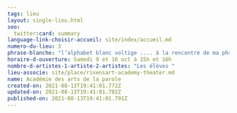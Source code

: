 ```yaml
---
tags: lieu
layout: single-lieu.html
seo:
  twitter:card: summary
language-link-choisir-accueil: site/index/accueil.md
numero-du-lieu: 3
phrase-blanche: "l’alphabet blanc voltige .... à la rencontre de ma phrase "
horaire-d-ouverture: Samedi 9 et 16 oct à 15h et 16h
nombre-d-artistes-1-artiste-2-artistes: "Les élèves "
lieu-associe: site/place/rixensart-academy-theater.md
name: Académie des arts de la parole
created-on: 2021-08-13T19:41:01.772Z
updated-on: 2021-08-13T19:41:01.782Z
published-on: 2021-08-13T19:41:01.791Z
---
```

